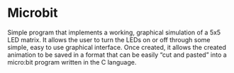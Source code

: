 # Microbit
Simple program that implements a working, graphical simulation of a
5x5 LED matrix.
It allows the user to turn the LEDs on or off through some simple, easy to
use graphical interface. Once created, it allows the created animation to be saved in a format
that can be easily “cut and pasted” into a micro:bit program written in the C language.
